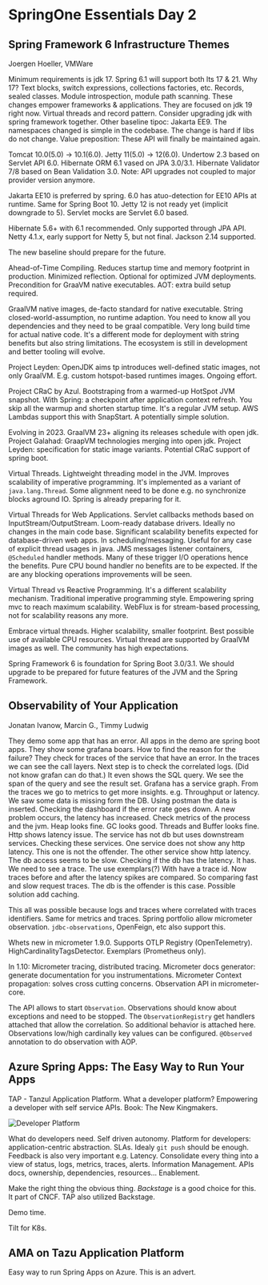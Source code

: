 # SpringOne Essentials Day 2

## Spring Framework 6 Infrastructure  Themes

Joergen Hoeller, VMWare

Minimum requirements is jdk 17.
Spring 6.1 will support both lts 17 & 21.
Why 17?
Text blocks, switch expressions, collections factories, etc.
Records, sealed classes.
Module introspection, module path scanning.
These changes empower frameworks & applications.
They are focused on jdk 19 right now.
Virtual threads and record pattern.
Consider upgrading jdk with spring framework together.
Other baseline tipoc: Jakarta EE9.
The namespaces changed is simple in the codebase.
The change is hard if libs do not change.
Value preposition: These API will finally be maintained again.

Tomcat 10.0(5.0) -> 10.1(6.0). 
Jetty 11(5.0) -> 12(6.0).
Undertow 2.3 based on Servlet API 6.0.
Hibernate ORM 6.1 vased on JPA 3.0/3.1.
Hibernate Validator 7/8 based on Bean Validation 3.0.
Note: API upgrades not coupled to major provider version anymore.

Jakarta EE10 is preferred by spring.
6.0 has atuo-detection for EE10 APIs at runtime.
Same for Spring Boot 10.
Jetty 12 is not ready yet (implicit downgrade to 5).
Servlet mocks are Servlet 6.0 based.

Hibernate 5.6+ with 6.1 recommended.
Only supported through JPA API.
Netty 4.1.x, early support for Netty 5, but not final.
Jackson 2.14 supported.

The new baseline should prepare for the future.

Ahead-of-Time Compiling.
Reduces startup time and memory footprint in production.
Minimized reflection.
Optional for optimized JVM deployments.
Precondition for GraaVM native executables.
AOT: extra build setup required.

GraalVM native images, de-facto standard for native executable.
String closed-world-assumption, no runtime adaption.
You need to know all you dependencies and they need to be graal compatible.
Very long build time for actual native code.
It's a different mode for deployment with string benefits but also string limitations.
The ecosystem is still in development and better tooling will evolve.

Project Leyden: OpenJDK aims tp introduces well-defined static images, not only GraalVM.
E.g. custom hotspot-based runtimes images.
Ongoing effort.
 
Project CRaC by Azul.
Bootstraping from a warmed-up HotSpot JVM snapshot.
With Spring: a checkpoint after application context refresh.
You skip all the warmup and shorten startup time.
It's a regular JVM setup.
AWS Lambdas support this with SnapStart.
A potentially simple solution.

Evolving in 2023.
GraalVM 23+ aligning its releases schedule with open jdk.
Project Galahad: GraapVM technologies merging into open jdk.
Project Leyden: specification for static image variants.
Potential CRaC support of spring boot.

Virtual Threads.
Lightweight threading model in the JVM.
Improves scalability of imperative programming.
It's implemented as a variant of `java.lang.Thread`.
Some alignment need to be done e.g. no synchronize blocks aground IO.
Spring is already preparing for it.

Virtual Threads for Web Applications.
Servlet callbacks methods based on InputStream/OutputStream.
Loom-ready database drivers. 
Ideally no changes in the main code base.
Significant scalability benefits expected for database-driven web apps.
In scheduling/messaging.
Useful for any case of explicit thread usages in java.
JMS messages listener containers, `@Scheduled` handler methods.
Many of these trigger I/O operations hence the benefits.
Pure CPU bound handler no benefits are to be expected.
If the are any blocking operations improvements will be seen.

Virtual Thread vs Reactive Programming.
It's a different scalability mechanism.
Traditional imperative programming style.
Empowering spring mvc to reach maximum scalability.
WebFlux is for stream-based processing, not for scalability reasons any more.

Embrace virtual threads.
Higher scalability, smaller footprint.
Best possible use of available CPU resources.
Virtual thread are supported by GraalVM images as well.
The community has high expectations.

Spring Framework 6 is foundation for Spring Boot 3.0/3.1.
We should upgrade to be prepared for future features of the JVM and the Spring Framework.

## Observability of Your Application

Jonatan Ivanow, Marcin G., Timmy Ludwig

They demo some app that has an error.
All apps in the demo are spring boot apps.
They show some grafana boars.
How to find the reason for the failure?
They check for traces of the service that have an error.
In the traces we can see the call layers.
Next step is to check the correlated logs.
(Did not know grafan can do that.)
It even shows the SQL query.
We see the span of the query and see the result set.
Grafana has a service graph.
From the traces we go to metrics to get more insights.
e.g. Throughput or latency.
We saw some data is missing form the DB.
Using postman the data is inserted.
Checking the dashboard if the error rate goes down.
A new problem occurs, the latency has increased.
Check metrics of the process and the jvm.
Heap looks fine.
GC looks good.
Threads and Buffer looks fine.
Http shows latency issue.
The service has not db but uses downstream services.
Checking these services.
One service does not show any http latency.
This one is not the offender.
The other service show http latency.
The db access seems to be slow.
Checking if the db has the latency.
It has.
We need to see a trace.
The use exemplars(?) With have a trace id.
Now traces before and after the latency spikes are compared.
So comparing fast and slow request traces.
The db is the offender is this case.
Possible solution add caching.

This all was possible because logs and traces where correlated with traces identifiers.
Same for metrics and traces.
Spring portfolio allow micrometer observation. 
`jdbc-observations`, OpenFeign, etc also support this.

Whets new in micrometer 1.9.0.
Supports OTLP Registry (OpenTelemetry).
HighCardinalityTagsDetector.
Exemplars (Prometheus only).

In 1.10: Micrometer tracing, distributed tracing.
Micrometer docs generator: generate documentation for you instrumentations.
Micrometer Context propagation: solves cross cutting concerns.
Observation API in micrometer-core.

The API allows to start `Observation`.
Observations should know about exceptions and need to be stopped.
The `ObservationRegistry` get handlers attached that allow the correlation.
So additional behavior is attached here.
Observations low/high cardinally key values can be configured.
`@Observed` annotation to do observation with AOP.

## Azure Spring Apps: The Easy Way to Run Your Apps

TAP - Tanzul Application Platform.
What a developer platform?
Empowering a developer with self service APIs.
Book: The New Kingmakers.

![Developer Platform](images/devplatform.png)

What do developers need.
Self driven autonomy.
Platform for developers: application-centric abstraction.
SLAs.
Idealy `git push` should be enough.
Feedback is also very important e.g. Latency.
Consolidate every thing into a view of status, logs, metrics, traces, alerts.
Information Management.
APIs docs, ownership, dependencies, resources...
Enablement.

Make the right thing the obvious thing.
*Backstage* is a good choice for this.
It part of CNCF. 
TAP also utilized Backstage.

Demo time.

Tilt for K8s.

## AMA on Tazu Application Platform

Easy way to run Spring Apps on Azure.
This is an advert.
